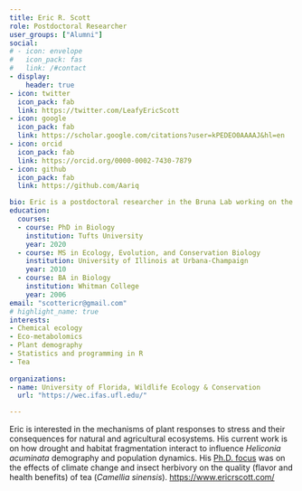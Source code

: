 ```yaml
---
title: Eric R. Scott
role: Postdoctoral Researcher
user_groups: ["Alumni"]
social:
# - icon: envelope
#   icon_pack: fas
#   link: /#contact
- display:
    header: true
- icon: twitter
  icon_pack: fab
  link: https://twitter.com/LeafyEricScott
- icon: google
  icon_pack: fab
  link: https://scholar.google.com/citations?user=kPEDEO0AAAAJ&hl=en
- icon: orcid
  icon_pack: fab
  link: https://orcid.org/0000-0002-7430-7879
- icon: github
  icon_pack: fab
  link: https://github.com/Aariq

bio: Eric is a postdoctoral researcher in the Bruna Lab working on the effects of drought and habitat fragmentation on *Heliconia acuminata* population dynamics.
education:
  courses:
  - course: PhD in Biology
    institution: Tufts University
    year: 2020
  - course: MS in Ecology, Evolution, and Conservation Biology
    institution: University of Illinois at Urbana-Champaign
    year: 2010
  - course: BA in Biology
    institution: Whitman College
    year: 2006
email: "scottericr@gmail.com"
# highlight_name: true
interests:
- Chemical ecology
- Eco-metabolomics
- Plant demography
- Statistics and programming in R
- Tea
    
organizations:
- name: University of Florida, Wildlife Ecology & Conservation
  url: "https://wec.ifas.ufl.edu/"

---
```

Eric is interested in the mechanisms of plant responses to stress and their consequences for natural and agricultural ecosystems. His current work is on how drought and habitat fragmentation interact to influence *Heliconia acuminata* demography and population dynamics. His [Ph.D. focus](http://teaclimate.org) was on the effects of climate change and insect herbivory on the quality (flavor and health benefits) of tea (*Camellia sinensis*). https://www.ericrscott.com/

